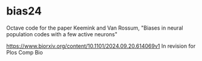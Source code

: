 # bias24
Octave code for the paper 
Keemink and Van Rossum, 
"Biases in neural population codes with a few active neurons"

https://www.biorxiv.org/content/10.1101/2024.09.20.614069v1
In revision for Plos Comp Bio
